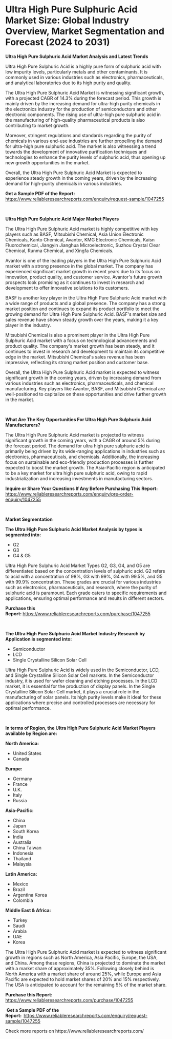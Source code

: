 <p><h1>Ultra High Pure Sulphuric Acid Market Size: Global Industry Overview, Market Segmentation and Forecast (2024 to 2031)</h1></p><p><strong>Ultra High Pure Sulphuric Acid Market Analysis and Latest Trends</strong></p>
<p><p>Ultra High Pure Sulphuric Acid is a highly pure form of sulphuric acid with low impurity levels, particularly metals and other contaminants. It is commonly used in various industries such as electronics, pharmaceuticals, and analytical laboratories due to its high purity and quality.</p><p>The Ultra High Pure Sulphuric Acid Market is witnessing significant growth, with a projected CAGR of 14.3% during the forecast period. This growth is mainly driven by the increasing demand for ultra-high purity chemicals in the electronics industry for the production of semiconductors and other electronic components. The rising use of ultra-high pure sulphuric acid in the manufacturing of high-quality pharmaceutical products is also contributing to market growth.</p><p>Moreover, stringent regulations and standards regarding the purity of chemicals in various end-use industries are further propelling the demand for ultra-high pure sulphuric acid. The market is also witnessing a trend towards the development of innovative purification techniques and technologies to enhance the purity levels of sulphuric acid, thus opening up new growth opportunities in the market.</p><p>Overall, the Ultra High Pure Sulphuric Acid Market is expected to experience steady growth in the coming years, driven by the increasing demand for high-purity chemicals in various industries.</p></p>
<p><strong>Get a Sample PDF of the Report:&nbsp;</strong> <a href="https://www.reliableresearchreports.com/enquiry/request-sample/1047255">https://www.reliableresearchreports.com/enquiry/request-sample/1047255</a></p>
<p>&nbsp;</p>
<p><strong>Ultra High Pure Sulphuric Acid Major Market Players</strong></p>
<p><p>The Ultra High Pure Sulphuric Acid market is highly competitive with key players such as BASF, Mitsubishi Chemical, Asia Union Electronic Chemicals, Kanto Chemical, Avantor, KMG Electronic Chemicals, Kaisn Fluorochemical, Jiangyin Jianghua Microelectronic, Suzhou Crystal Clear Chemical, Runma Chemical, and Xingfa Chemicals.</p><p>Avantor is one of the leading players in the Ultra High Pure Sulphuric Acid market with a strong presence in the global market. The company has experienced significant market growth in recent years due to its focus on innovation, product quality, and customer service. Avantor's future growth prospects look promising as it continues to invest in research and development to offer innovative solutions to its customers.</p><p>BASF is another key player in the Ultra High Pure Sulphuric Acid market with a wide range of products and a global presence. The company has a strong market position and continues to expand its product portfolio to meet the growing demand for Ultra High Pure Sulphuric Acid. BASF's market size and sales revenue have shown steady growth over the years, making it a key player in the industry.</p><p>Mitsubishi Chemical is also a prominent player in the Ultra High Pure Sulphuric Acid market with a focus on technological advancements and product quality. The company's market growth has been steady, and it continues to invest in research and development to maintain its competitive edge in the market. Mitsubishi Chemical's sales revenue has been impressive, reflecting its strong market position and customer base.</p><p>Overall, the Ultra High Pure Sulphuric Acid market is expected to witness significant growth in the coming years, driven by increasing demand from various industries such as electronics, pharmaceuticals, and chemical manufacturing. Key players like Avantor, BASF, and Mitsubishi Chemical are well-positioned to capitalize on these opportunities and drive further growth in the market.</p></p>
<p>&nbsp;</p>
<p><strong>What Are The Key Opportunities For Ultra High Pure Sulphuric Acid Manufacturers?</strong></p>
<p><p>The Ultra High Pure Sulphuric Acid market is projected to witness significant growth in the coming years, with a CAGR of around 5% during the forecast period. The demand for ultra high pure sulphuric acid is primarily being driven by its wide-ranging applications in industries such as electronics, pharmaceuticals, and chemicals. Additionally, the increasing focus on sustainable and eco-friendly production processes is further expected to boost the market growth. The Asia-Pacific region is anticipated to be a key market for ultra high pure sulphuric acid, owing to rapid industrialization and increasing investments in manufacturing sectors.</p></p>
<p><strong>Inquire or Share Your Questions If Any Before Purchasing This Report:</strong> <a href="https://www.reliableresearchreports.com/enquiry/pre-order-enquiry/1047255">https://www.reliableresearchreports.com/enquiry/pre-order-enquiry/1047255</a></p>
<p>&nbsp;</p>
<p><strong>Market Segmentation</strong></p>
<p><strong>The Ultra High Pure Sulphuric Acid Market Analysis by types is segmented into:</strong></p>
<p><ul><li>G2</li><li>G3</li><li>G4 & G5</li></ul></p>
<p><p>Ultra High Pure Sulphuric Acid Market Types G2, G3, G4, and G5 are differentiated based on the concentration levels of sulphuric acid. G2 refers to acid with a concentration of 98%, G3 with 99%, G4 with 99.5%, and G5 with 99.9% concentration. These grades are crucial for various industries such as electronics, pharmaceuticals, and research, where the purity of sulphuric acid is paramount. Each grade caters to specific requirements and applications, ensuring optimal performance and results in different sectors.</p></p>
<p><strong>Purchase this Report:&nbsp;</strong><a href="https://www.reliableresearchreports.com/purchase/1047255">https://www.reliableresearchreports.com/purchase/1047255</a></p>
<p>&nbsp;</p>
<p><strong>The Ultra High Pure Sulphuric Acid Market Industry Research by Application is segmented into:</strong></p>
<p><ul><li>Semiconductor</li><li>LCD</li><li>Single Crystalline Silicon Solar Cell</li></ul></p>
<p><p>Ultra High Pure Sulphuric Acid is widely used in the Semiconductor, LCD, and Single Crystalline Silicon Solar Cell markets. In the Semiconductor industry, it is used for wafer cleaning and etching processes. In the LCD market, it is essential for the production of display panels. In the Single Crystalline Silicon Solar Cell market, it plays a crucial role in the manufacturing of solar panels. Its high purity levels make it ideal for these applications where precise and controlled processes are necessary for optimal performance.</p></p>
<p>&nbsp;</p>
<p><strong>In terms of Region, the Ultra High Pure Sulphuric Acid Market Players available by Region are:</strong></p>
<p>
    <p> <strong> North America: </strong>
        <ul>
            <li>United States</li>
            <li>Canada</li>
        </ul>
        </p> 
    <p> <strong> Europe: </strong>
        <ul>
            <li>Germany</li>
            <li>France</li>
            <li>U.K.</li>
            <li>Italy</li>
            <li>Russia</li>
        </ul>
        </p> 
    <p> <strong> Asia-Pacific: </strong>
        <ul>
            <li>China</li>
            <li>Japan</li>
            <li>South Korea</li>
            <li>India</li>
            <li>Australia</li>
            <li>China Taiwan</li>
            <li>Indonesia</li>
            <li>Thailand</li>
            <li>Malaysia</li>
        </ul>
        </p> 
    <p> <strong> Latin America: </strong>
        <ul>
            <li>Mexico</li>
            <li>Brazil</li>
            <li>Argentina Korea</li>
            <li>Colombia</li>
        </ul>
        </p> 
    <p> <strong> Middle East & Africa: </strong>
        <ul>
            <li>Turkey</li>
            <li>Saudi</li>
            <li>Arabia</li>
            <li>UAE</li>
            <li>Korea</li>
        </ul>
    </p>
    </p>
<p><p>The Ultra High Pure Sulphuric Acid market is expected to witness significant growth in regions such as North America, Asia Pacific, Europe, the USA, and China. Among these regions, China is projected to dominate the market with a market share of approximately 35%. Following closely behind is North America with a market share of around 25%, while Europe and Asia Pacific are expected to hold market shares of 20% and 15% respectively. The USA is anticipated to account for the remaining 5% of the market share.</p></p>
<p><strong>Purchase this Report: </strong><a href="https://www.reliableresearchreports.com/purchase/1047255">https://www.reliableresearchreports.com/purchase/1047255</a></p>
<p>&nbsp;<strong>Get a Sample PDF of the Report:&nbsp;&nbsp;</strong><a href="https://www.reliableresearchreports.com/enquiry/request-sample/1047255">https://www.reliableresearchreports.com/enquiry/request-sample/1047255</a></p>
<p><strong></strong></p>
<p>Check more reports on https://www.reliableresearchreports.com/</p>